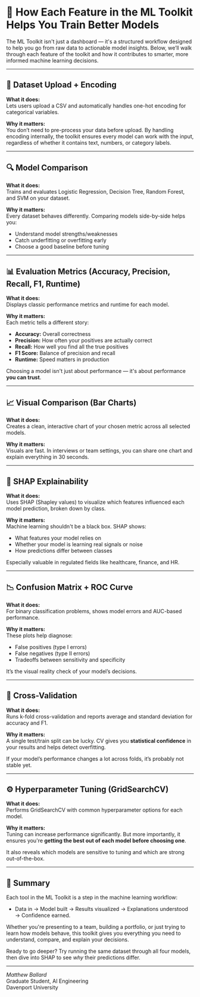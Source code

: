 # 🧰 How Each Feature in the ML Toolkit Helps You Train Better Models

The ML Toolkit isn't just a dashboard — it's a structured workflow designed to help you go from raw data to actionable model insights. Below, we’ll walk through each feature of the toolkit and how it contributes to smarter, more informed machine learning decisions.

---

## 📁 Dataset Upload + Encoding

**What it does:**  
Lets users upload a CSV and automatically handles one-hot encoding for categorical variables.

**Why it matters:**  
You don’t need to pre-process your data before upload. By handling encoding internally, the toolkit ensures every model can work with the input, regardless of whether it contains text, numbers, or category labels.

---

## 🔍 Model Comparison

**What it does:**  
Trains and evaluates Logistic Regression, Decision Tree, Random Forest, and SVM on your dataset.

**Why it matters:**  
Every dataset behaves differently. Comparing models side-by-side helps you:
- Understand model strengths/weaknesses
- Catch underfitting or overfitting early
- Choose a good baseline before tuning

---

## 📊 Evaluation Metrics (Accuracy, Precision, Recall, F1, Runtime)

**What it does:**  
Displays classic performance metrics and runtime for each model.

**Why it matters:**  
Each metric tells a different story:
- **Accuracy:** Overall correctness
- **Precision:** How often your positives are actually correct
- **Recall:** How well you find all the true positives
- **F1 Score:** Balance of precision and recall
- **Runtime:** Speed matters in production

Choosing a model isn't just about performance — it's about performance **you can trust**.

---

## 📈 Visual Comparison (Bar Charts)

**What it does:**  
Creates a clean, interactive chart of your chosen metric across all selected models.

**Why it matters:**  
Visuals are fast. In interviews or team settings, you can share one chart and explain everything in 30 seconds.

---

## 🔬 SHAP Explainability

**What it does:**  
Uses SHAP (Shapley values) to visualize which features influenced each model prediction, broken down by class.

**Why it matters:**  
Machine learning shouldn't be a black box. SHAP shows:
- What features your model relies on
- Whether your model is learning real signals or noise
- How predictions differ between classes

Especially valuable in regulated fields like healthcare, finance, and HR.

---

## 📉 Confusion Matrix + ROC Curve

**What it does:**  
For binary classification problems, shows model errors and AUC-based performance.

**Why it matters:**  
These plots help diagnose:
- False positives (type I errors)
- False negatives (type II errors)
- Tradeoffs between sensitivity and specificity

It’s the visual reality check of your model’s decisions.

---

## 🔁 Cross-Validation

**What it does:**  
Runs k-fold cross-validation and reports average and standard deviation for accuracy and F1.

**Why it matters:**  
A single test/train split can be lucky. CV gives you **statistical confidence** in your results and helps detect overfitting.

If your model’s performance changes a lot across folds, it’s probably not stable yet.

---

## ⚙️ Hyperparameter Tuning (GridSearchCV)

**What it does:**  
Performs GridSearchCV with common hyperparameter options for each model.

**Why it matters:**  
Tuning can increase performance significantly. But more importantly, it ensures you're **getting the best out of each model before choosing one**.

It also reveals which models are sensitive to tuning and which are strong out-of-the-box.

---

## 🧠 Summary

Each tool in the ML Toolkit is a step in the machine learning workflow:

- Data in → Model built → Results visualized → Explanations understood → Confidence earned.

Whether you're presenting to a team, building a portfolio, or just trying to learn how models behave, this toolkit gives you everything you need to understand, compare, and explain your decisions.

Ready to go deeper? Try running the same dataset through all four models, then dive into SHAP to see *why* their predictions differ.

---

_Matthew Ballard_  
Graduate Student, AI Engineering  
Davenport University  
